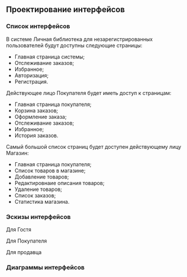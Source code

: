 ## Проектирование интерфейсов

### Список интерфейсов

В системе Личная библиотека для незарегистрированных пользователей будут доступны следующие страницы:
- Главная страница системы;
- Отслеживание заказов;
- Избранное;
- Авторизация;
- Регистрация.

Действующее лицо Покупателя будет иметь доступ к страницам:
- Главная страница покупателя;
- Корзина заказов;
- Оформление заказа;
- Отслеживание заказов;
- Избранное;
- История заказов.

Самый большой список страниц будет доступен действующему лицу Магазин:
- Главная страница покупателя;
- Список товаров в магазине;
- Добавление товаров;
- Редактировнаие описания товаров;
- Удаление товаров;
- Список заказов;
- Статистика магазина.

### Эскизы интерфейсов

Для Гостя

Для Покупателя

Для продавца

### Диаграммы интерфейсов
